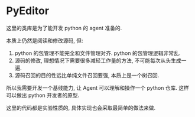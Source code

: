 # PyEditor

这里的类库是为了能开发 python 的 agent 准备的. 

本质上仍然是阅读和修改源码, 但: 
1. python 的包管理不能完全和文件管理对齐. python 的包管理逻辑非常乱. 
2. 源码的修改, 理想情况下需要很多减轻工作量的方法, 不可能每次从头生成一遍.
3. 源码召回的目的性远比单纯文件召回要强, 本质上是一个树召回. 

所以我需要开发一个基线能力, 让 Agent 可以理解和操作一个 python 仓库. 
这样可以做出 python 开发者的原型. 

这里的代码都是实验性质的, 具体实现也会采取最简单的做法来做. 